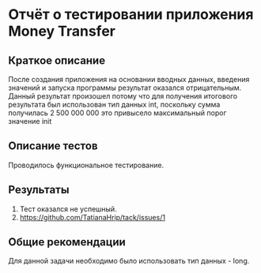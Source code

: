 # Отчёт о тестировании приложения Money Transfer

## Краткое описание
После создания приложения на основании вводных данных, введения значений и запуска программы результат оказался отрицательным. 
Данный результат произошел потому что для получения итогового результата был использован тип данных int, поскольку сумма получилась 2 500 000 000 это привысело максимальный порог 
значение init

## Описание тестов

Проводилось функциональное тестирование.

## Результаты

1. Тест оказался не успешный.
2. https://github.com/TatianaHrip/tack/issues/1
## Общие рекомендации
Для данной задачи необходимо было использовать тип данных - long.
